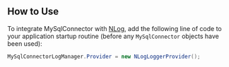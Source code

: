 ## How to Use

To integrate MySqlConnector with [NLog](http://nlog-project.org/), add the following line of code to your application startup routine (before any `MySqlConnector` objects have been used):

```csharp
MySqlConnectorLogManager.Provider = new NLogLoggerProvider();
```

